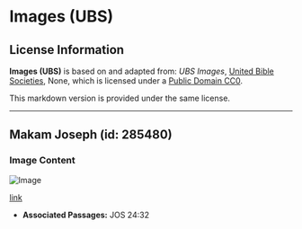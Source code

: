 # Images (UBS)

## License Information

**Images (UBS)** is based on and adapted from: _UBS Images_, [United Bible Societies](https://unitedbiblesocieties.org/), None, which is licensed under a [Public Domain CC0](https://creativecommons.org/public-domain/cc0/).

This markdown version is provided under the same license.



--------------------------------

## Makam Joseph (id: 285480)

### Image Content

![Image](https://cdn.aquifer.bible/aquifer-content/resources/Media/WEB-0560_tomb_joseph.jpg)

[link](https://cdn.aquifer.bible/aquifer-content/resources/Media/WEB-0560_tomb_joseph.jpg)

* **Associated Passages:** JOS 24:32

